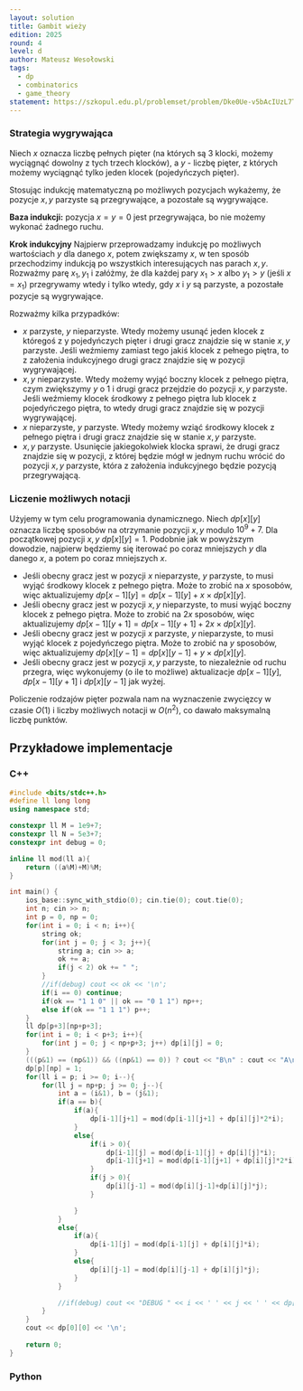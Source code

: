 ```yaml
---
layout: solution
title: Gambit wieży
edition: 2025
round: 4
level: d
author: Mateusz Wesołowski
tags:
  - dp
  - combinatorics
  - game_theory
statement: https://szkopul.edu.pl/problemset/problem/Dke0Ue-v5bAcIUzL7TUaEYVo/site/
---
```


### Strategia wygrywająca

Niech $x$ oznacza liczbę pełnych pięter (na których są $3$ klocki, możemy wyciągnąć dowolny z tych trzech klocków), 
a $y$ - liczbę pięter, z których możemy wyciągnąć tylko jeden klocek (pojedyńczych pięter). 

Stosując indukcję matematyczną po możliwych pozycjach wykażemy, że pozycje $x,y$ parzyste są przegrywające, a pozostałe są wygrywające.

**Baza indukcji:** pozycja $x=y=0$ jest przegrywająca, bo nie możemy wykonać żadnego ruchu.

**Krok indukcyjny** Najpierw przeprowadzamy indukcję po możliwych wartościach $y$ dla danego $x$, potem zwiększamy $x$, 
w ten sposób przechodzimy indukcją po wszystkich interesujących nas parach $x,y$. 
Rozważmy parę $x_1,y_1$ i załóżmy, że dla każdej pary $x_1>x$ albo $y_1>y$ (jeśli $x=x_1$) przegrywamy wtedy i tylko wtedy,
gdy $x$ i $y$ są parzyste, a pozostałe pozycje są wygrywające.

Rozważmy kilka przypadków:

- $x$ parzyste, $y$ nieparzyste. Wtedy możemy usunąć jeden klocek z któregoś z y pojedyńczych pięter
i drugi gracz znajdzie się w stanie $x,y$ parzyste. Jeśli weźmiemy zamiast tego jakiś klocek z pełnego piętra,
to z założenia indukcyjnego drugi gracz znajdzie się w pozycji wygrywającej.
- $x,y$ nieparzyste. Wtedy możemy wyjąć boczny klocek z pełnego piętra, czym zwiększymy $y$ o $1$ i drugi gracz przejdzie do pozycji $x,y$ parzyste.
Jeśli weźmiemy klocek środkowy z pełnego piętra lub klocek z pojedyńczego piętra, to wtedy drugi gracz znajdzie się w pozycji wygrywającej.
- $x$ nieparzyste, $y$ parzyste. Wtedy możemy wziąć środkowy klocek z pełnego piętra i drugi gracz znajdzie się w stanie $x,y$ parzyste.
- $x,y$ parzyste. Usunięcie jakiegokolwiek klocka sprawi, że drugi gracz znajdzie się w pozycji, z której będzie mógł w jednym ruchu
wrócić do pozycji $x,y$ parzyste, która z założenia indukcyjnego będzie pozycją przegrywającą.

### Liczenie możliwych notacji
Użyjemy w tym celu programowania dynamicznego. Niech $dp[x][y]$ oznacza liczbę sposobów na otrzymanie pozycji $x,y$ modulo $10^9 + 7$. Dla początkowej pozycji $x,y$ $dp[x][y] = 1$. Podobnie jak w powyższym 
dowodzie, najpierw będziemy się iterować po coraz mniejszych $y$ dla danego $x$, a potem po coraz
mniejszych $x$. 

- Jeśli obecny gracz jest w pozycji $x$ nieparzyste, $y$ parzyste, to musi wyjąć środkowy klocek
  z pełnego piętra. Może to zrobić na $x$ sposobów, więc aktualizujemy $dp[x-1][y] = dp[x-1][y] +
  x\times dp[x][y]$.
- Jeśli obecny gracz jest w pozycji $x,y$ nieparzyste, to musi wyjąć boczny klocek
  z pełnego piętra. Może to zrobić na $2x$ sposobów, więc aktualizujemy $dp[x-1][y+1] = dp[x-1][y+1] +     2x \times dp[x][y]$.
- Jeśli obecny gracz jest w pozycji $x$ parzyste, $y$ nieparzyste, to musi wyjąć klocek
  z pojedyńczego piętra. Może to zrobić na $y$ sposobów, więc aktualizujemy $dp[x][y-1] = dp[x][y-1] + y   \times dp[x][y]$.
- Jeśli obecny gracz jest w pozycji $x,y$ parzyste, to niezależnie od ruchu przegra, więc
  wykonujemy (o ile to możliwe) aktualizacje $dp[x-1][y]$, $dp[x-1][y+1]$ i $dp[x][y-1]$ jak wyżej.

Policzenie rodzajów pięter pozwala nam na wyznaczenie zwycięzcy w czasie $O(1)$ i liczby możliwych notacji w $O(n^2)$, co dawało maksymalną liczbę punktów.

## Przykładowe implementacje

### C++

```cpp
#include <bits/stdc++.h>
#define ll long long
using namespace std;

constexpr ll M = 1e9+7;
constexpr ll N = 5e3+7;
constexpr int debug = 0;

inline ll mod(ll a){
    return ((a%M)+M)%M;
}

int main() {
    ios_base::sync_with_stdio(0); cin.tie(0); cout.tie(0);
    int n; cin >> n;
    int p = 0, np = 0;  
    for(int i = 0; i < n; i++){
        string ok;
        for(int j = 0; j < 3; j++){
            string a; cin >> a;
            ok += a;
            if(j < 2) ok += " ";
        }
        //if(debug) cout << ok << '\n';
        if(i == 0) continue;
        if(ok == "1 1 0" || ok == "0 1 1") np++;
        else if(ok == "1 1 1") p++;
    }
    ll dp[p+3][np+p+3];
    for(int i = 0; i < p+3; i++){
        for(int j = 0; j < np+p+3; j++) dp[i][j] = 0;
    }
    (((p&1) == (np&1)) && ((np&1) == 0)) ? cout << "B\n" : cout << "A\n";
    dp[p][np] = 1;
    for(ll i = p; i >= 0; i--){
        for(ll j = np+p; j >= 0; j--){
            int a = (i&1), b = (j&1);
            if(a == b){       
                if(a){
                    dp[i-1][j+1] = mod(dp[i-1][j+1] + dp[i][j]*2*i);
                }
                else{
                    if(i > 0){
                        dp[i-1][j] = mod(dp[i-1][j] + dp[i][j]*i);
                        dp[i-1][j+1] = mod(dp[i-1][j+1] + dp[i][j]*2*i);
                    }
                    if(j > 0){
                        dp[i][j-1] = mod(dp[i][j-1]+dp[i][j]*j);
                    }

                }
            }
            else{
                if(a){
                    dp[i-1][j] = mod(dp[i-1][j] + dp[i][j]*i);
                }
                else{
                    dp[i][j-1] = mod(dp[i][j-1] + dp[i][j]*j);
                }
            }  

            //if(debug) cout << "DEBUG " << i << ' ' << j << ' ' << dp[i][j] << '\n';
        }
    }
    cout << dp[0][0] << '\n';
    
    return 0;
}
```

### Python

```py

```
  
